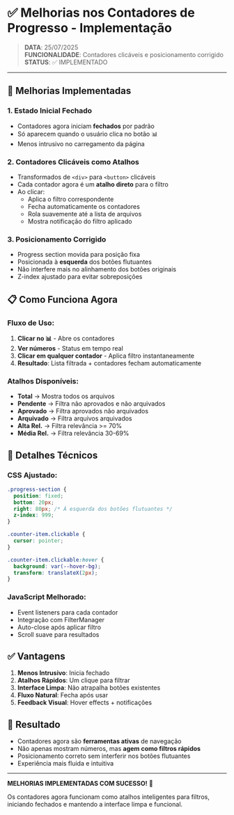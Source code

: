 # ✅ Melhorias nos Contadores de Progresso - Implementação

> **DATA**: 25/07/2025  
> **FUNCIONALIDADE**: Contadores clicáveis e posicionamento corrigido  
> **STATUS**: ✅ IMPLEMENTADO  

---

## 🎯 Melhorias Implementadas

### 1. **Estado Inicial Fechado**
- Contadores agora iniciam **fechados** por padrão
- Só aparecem quando o usuário clica no botão 📊
- Menos intrusivo no carregamento da página

### 2. **Contadores Clicáveis como Atalhos**
- Transformados de `<div>` para `<button>` clicáveis
- Cada contador agora é um **atalho direto** para o filtro
- Ao clicar:
  - Aplica o filtro correspondente
  - Fecha automaticamente os contadores
  - Rola suavemente até a lista de arquivos
  - Mostra notificação do filtro aplicado

### 3. **Posicionamento Corrigido**
- Progress section movida para posição fixa
- Posicionada à **esquerda** dos botões flutuantes
- Não interfere mais no alinhamento dos botões originais
- Z-index ajustado para evitar sobreposições

## 📋 Como Funciona Agora

### Fluxo de Uso:
1. **Clicar no 📊** - Abre os contadores
2. **Ver números** - Status em tempo real
3. **Clicar em qualquer contador** - Aplica filtro instantaneamente
4. **Resultado**: Lista filtrada + contadores fecham automaticamente

### Atalhos Disponíveis:
- **Total** → Mostra todos os arquivos
- **Pendente** → Filtra não aprovados e não arquivados
- **Aprovado** → Filtra aprovados não arquivados
- **Arquivado** → Filtra arquivos arquivados
- **Alta Rel.** → Filtra relevância >= 70%
- **Média Rel.** → Filtra relevância 30-69%

## 🔧 Detalhes Técnicos

### CSS Ajustado:
```css
.progress-section {
  position: fixed;
  bottom: 20px;
  right: 80px; /* À esquerda dos botões flutuantes */
  z-index: 999;
}

.counter-item.clickable {
  cursor: pointer;
}

.counter-item.clickable:hover {
  background: var(--hover-bg);
  transform: translateX(2px);
}
```

### JavaScript Melhorado:
- Event listeners para cada contador
- Integração com FilterManager
- Auto-close após aplicar filtro
- Scroll suave para resultados

## ✅ Vantagens

1. **Menos Intrusivo**: Inicia fechado
2. **Atalhos Rápidos**: Um clique para filtrar
3. **Interface Limpa**: Não atrapalha botões existentes
4. **Fluxo Natural**: Fecha após usar
5. **Feedback Visual**: Hover effects + notificações

## 🚀 Resultado

- Contadores agora são **ferramentas ativas** de navegação
- Não apenas mostram números, mas **agem como filtros rápidos**
- Posicionamento correto sem interferir nos botões flutuantes
- Experiência mais fluida e intuitiva

---

**MELHORIAS IMPLEMENTADAS COM SUCESSO!** 🎉

Os contadores agora funcionam como atalhos inteligentes para filtros, iniciando fechados e mantendo a interface limpa e funcional.